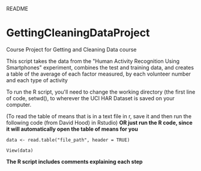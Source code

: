 README

# GettingCleaningDataProject
Course Project for Getting and Cleaning Data course

This script takes the data from the "Human Activity Recognition Using Smartphones" experiment, 
combines the test and training data, and creates a table of the average of each factor measured, 
by each volunteer number and each type of activity

To run the R script, you'll need to change the working directory (the first line of code, setwd(), to wherever the UCI HAR Dataset is saved on your computer.

 (To read the table of means that is in a text file in r, save it and then run the following code (from David Hood) in Rstudio)  **OR just run the R code, since it will automatically open the table of means for you**
 
    data <- read.table("file_path", header = TRUE) 
    
    View(data)

**The R script includes comments explaining each step**

